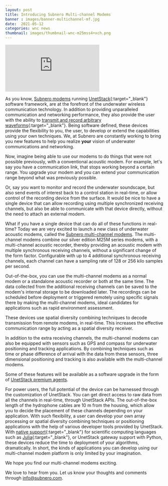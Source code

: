 ```yaml
---
layout: post
title: Introducing Subnero Multi-channel Modems
banner : images/banner-multichannel-mf.jpg
date:  2021-05-12
categories: wnc news
thumbnail: images/thumbnail-wnc-m25mss4+xch.png
---
```


<div class="flex-video video">
    <iframe src="https://www.youtube.com/embed/1OtxLh8z0zQ" frameborder="0" allow="accelerometer; autoplay; encrypted-media; gyroscope; picture-in-picture" allowfullscreen></iframe>
</div>

As you know, [Subnero modems](https://subnero.com/products/modem.html) running [UnetStack](http://unetstack.net/){:target="_blank"} software framework, are at the forefront of the underwater wireless communication technology. In addition to providing unparalleled communication and networking performance, they also provide the user with the ability to [transmit and record arbitrary waveforms](https://unetstack.net/handbook/unet-handbook_baseband_service.html){:target="_blank"}. Being software defined, these devices provide the flexibility to you, the user, to develop or extend the capabilities using your own techniques. We, at Subnero are constantly working to bring you new features to help you realize __your__ vision of underwater communications and networking.

Now, imagine being able to use our modems to do things that were not possible previously, with a conventional acoustic modem. For example, let's say you have a communication link, that stops working beyond a certain range. You upgrade your modem and you can extend your communication range beyond what was previously possible.

Or, say you want to monitor and record the underwater soundscape, but also send events of interest back to a control station in real-time, or allow control of the recording device from the surface. It would be nice to have a single device that can allow recording using multiple synchronized receiving channels, but also be able to communicate with that device directly, without the need to attach an external modem.

What if you have a single device that can do all of these functions in real-time? Today we are very excited to launch a new class of underwater acoustic modems, called the [Subnero multi-channel modems](https://subnero.com/products/wnc-m25mss4+xch.html). The multi-channel modems combine our silver edition M25M series modems, with a multi-channel acoustic recorder, thereby providing an acoustic modem with multiple synchronous receiving channels, without a significant change of the form factor. Configurable with up to 4 additional synchronous receiving channels, each channel can have a sampling rate of 128 or 256 kilo samples per second.

Out-of-the-box, you can use the multi-channel modems as a normal modem or a standalone acoustic recorder or both at the same time. The data collected from the additional receiving channels can be saved to the modem's internal storage to be downloaded later. The recordings can be scheduled before deployment or triggered remotely using specific signals there by making the multi-channel modems, ideal candidates for applications such as rapid environment assessment.

These devices use spatial diversity combining techniques to decode transmission from remote modems, in real-time. This increases the effective communication range by acting as a spatial diversity receiver.

In addition to the extra receiving channels, the multi-channel modems can also be equipped with sensors such as GPS and compass for underwater positioning and tracking applications. By combining techniques such as time or phase difference of arrival with the data from these sensors, three dimensional positioning and tracking is also available with the multi-channel modems.

Some of these features will be available as a software upgrade in the form of [UnetStack premium agents](https://subnero.com/products/unet.html).

For power users, the full potential of the device can be harnessed through the customization of UnetStack. You can get direct access to raw data from all the channels in real-time, through UnetStack APIs. The out-of-the-box length of the hydrophone cables are 10 m from the housing, which allow you to decide the placement of these channels depending on your application. With such flexibility, a user can develop your own array processing or spatial diversity combining techniques or positioning applications with the help of various developer tools provided by UnetStack. With [native support](https://blog.unetstack.net/harnessing-the-power-of-julia-in-unetstack){:target="_blank"} for scientific computing languages such as [Julia](https://julialang.org/){:target="_blank"}, or UnetStack gateway support with Python, these devices reduce the time to deployment of your algorithms, dramatically. In short, the kinds of applications you can develop using our multi-channel modem platform is only limited by your imagination.

We hope you find our multi-channel modems exciting.

We love to hear from you. Let us know your thoughts and comments through info@subnero.com.
